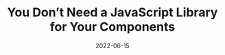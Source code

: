 ---
date: 2022-06-15
permalink: false
publisher: thepracticaldev
tags:
  - javascript
  - libraries
  - components
target_url: https://dev.to/helmuthdu/you-dont-need-a-javascript-library-for-your-components-35bk
title: You Don’t Need a JavaScript Library for Your Components
---
